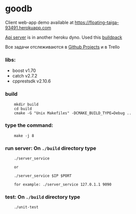 # goodb

Client web-app demo available at https://floating-taiga-93491.herokuapp.com

[Api server](https://infinite-mountain-23771.herokuapp.com/api/tasks) is in another heroku dyno. Used this [buildpack](https://elements.heroku.com/buildpacks/starkast/heroku-buildpack-cmake)

Все задачи отслеживаются в [Github Projects](https://github.com/nozimy/goodb/projects/1) и в Trello


### libs:

- boost v1.70
- catch v2.7.2
- cpprestsdk v2.10.6

### build

        mkdir build
        cd build
        cmake -G "Unix Makefiles" -DCMAKE_BUILD_TYPE=Debug ..

### type the command:
        
        make -j 8
        
### run server: On ```./build``` directory type

        ./server_service

        or

        ./server_service $IP $PORT

        for example: ./server_service 127.0.1.1 9090

### test: On ```./build``` directory type

        ./unit-test



